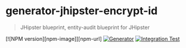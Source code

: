 # generator-jhipster-encrypt-id

> JHipster blueprint, entity-audit blueprint for JHipster

[![NPM version][npm-image]][npm-url]
[![Generator](https://github.com/hipster-labs/generator-jhipster-entity-audit/actions/workflows/generator.yml/badge.svg)](https://github.com/hipster-labs/generator-jhipster-entity-audit/actions/workflows/generator.yml)
[![Integration Test](https://github.com/hipster-labs/generator-jhipster-entity-audit/actions/workflows/github-ci.yml/badge.svg)](https://github.com/hipster-labs/generator-jhipster-entity-audit/actions/workflows/github-ci.yml)
